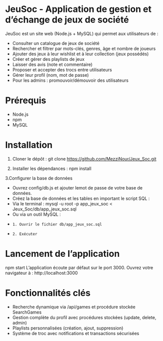 # JeuSoc - Application de gestion et d’échange de jeux de société

JeuSoc est un site web (Node.js + MySQL) qui permet aux utilisateurs de :
- Consulter un catalogue de jeux de société
- Rechercher et filtrer par mots-clés, genres, âge et nombre de joueurs
- Ajouter des jeux à leur wishlist et à leur collection (jeux possédés)
- Créer et gérer des playlists de jeux
- Laisser des avis (note et commentaire)
- Proposer et accepter des trocs entre utilisateurs
- Gérer leur profil (nom, mot de passe)
- Pour les admins : promouvoir/démouvoir des utilisateurs

# Prérequis

- Node.js 
- npm
- MySQL

# Installation

1. Cloner le dépôt :
git clone https://github.com/MezziNour/Jeux_Soc.git

2. Installer les dépendances :
npm install

3.Configurer la base de données
- Ouvrez config/db.js et ajouter lemot de passe de votre base de données.
- Créez la base de données et les tables en important le script SQL :
-   Via le terminal : mysql -u root -p app_jeux_soc < Jeux_Soc/db/app_jeux_soc.sql
-   Ou via un outil MySQL :
-     1. Ouvrir le fichier db/app_jeux_soc.sql
-     2. Exécuter

# Lancement de l’application
npm start
L’application écoute par défaut sur le port 3000. Ouvrez votre navigateur à : http://localhost:3000

# Fonctionnalités clés
- Recherche dynamique via /api/games et procédure stockée SearchGames
- Gestion complète du profil avec procédures stockées (update, delete, admin)
- Playlists personnalisées (création, ajout, suppression)
- Système de troc avec notifications et transactions sécurisées
